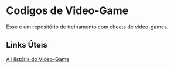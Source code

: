 # Codigos de Video-Game
Esse é um repositório de treinamento com cheats de video-games.

## Links Úteis
[A História do Video-Game](https://www.historiadetudo.com/videogame)



